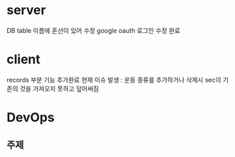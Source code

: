 # server

DB table 이름에 혼선이 있어 수정
google oauth 로그인 수정 완료

# client

records 부분 기능 추가완료 현재 이슈 발생 : 운동 종류를 추가하거나 삭제시 sec이 기존의 것을 가져오지 못하고 덮어써짐

# DevOps

## 주제
